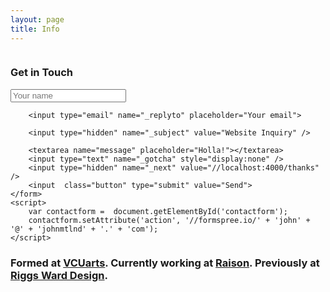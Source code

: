 ```yaml
---
layout: page
title: Info
---
```


<div class="grid">
  <div class="col-1-3 hide-on-mobile">
    <img src="{{ site.cdn_path}}/profile.png" alt="" >
    <h3 id="contact">Get in Touch</h3>
    <form id="contactform" method="POST">
        <input type="text" name="name" placeholder="Your name">

        <input type="email" name="_replyto" placeholder="Your email">

        <input type="hidden" name="_subject" value="Website Inquiry" />

        <textarea name="message" placeholder="Holla!"></textarea>
        <input type="text" name="_gotcha" style="display:none" />
        <input type="hidden" name="_next" value="//localhost:4000/thanks" />
        <input  class="button" type="submit" value="Send">
    </form>
    <script>
        var contactform =  document.getElementById('contactform');
        contactform.setAttribute('action', '//formspree.io/' + 'john' + '@' + 'johnmtlnd' + '.' + 'com');
    </script>

  </div>
  <div class="col-2-3">
    <h3 class="intro-text">Formed at <a href="http://www.arts.vcu.edu">VCUarts</a>. Currently working at <a href="http://www.raisonbrands.com">Raison</a>. Previously at <a href="http://www.riggsward.com">Riggs Ward Design</a>.
        <script language="JavaScript">
          var Quotation=new Array()

          Quotation[0] = "Gazes at the stars <small>when I can see them</small>.";
          Quotation[1] = "Loves pizza.";
          Quotation[2] = "Sits too close to the screen.";
          Quotation[3] = "Wears socks with sandals.";
          Quotation[4] = "Bikes to work.";


              var Q = Quotation.length;
              var whichQuotation=Math.round(Math.random()*(Q-1));
              function showQuotation(){document.write(Quotation[whichQuotation]);}
              showQuotation();
        </script>
    </h3>

    <h3 class="intro-text">I am a designer living and working in Richmond, VA exploring the world of pixels and bits from my desk.</h3>

    <p>I have freelanced since high school in 2012 for a variety of small, local clients. I help people communicate their ideas on the web, in print, in logos, and in the world. I have a deep appreciation for home, space-making, typography, and design systems. You can find me at <a href="http://lamplightercoffee.com">Lamplighter Roasting Company</a> reading "<script language="JavaScript">
          var Quotation=new Array()

          Quotation[0] = "<a href='https://blog.prototypr.io/the-value-of-multi-typeface-design-ccd67227b0ee#.3aefrunpf'>The Value of Multi Typeface Design</a>";
          Quotation[1] = "<a href='https://m.signalvnoise.com/why-i-love-ugly-messy-interfaces-and-you-probably-do-too-edff4a896a83#.jt1lvb4d0'>Why I Love Messy Interfaces</a>";


              var Q = Quotation.length;
              var whichQuotation=Math.round(Math.random()*(Q-1));
              function showQuotation(){document.write(Quotation[whichQuotation]);}
              showQuotation();
        </script>."</p>

    <small><p>Looking to start a project together? Got questions? Just want to shoot the breeze? Compose a finely worded email and let's start a <a href="mailto:john@johnmtlnd.com">Gmail</a> thread!</p></small>
    <a href="{{ site.cdn_path }}/john-maitland_resume.pdf">Resume</a>
    <hr>
    <h3>On The Web</h3>
    <ul class="social">
        {% for network in site.social %}
            <li>
                <a href="{{ network.url }}">
                    {{ network.title }}
                </a>
            </li>
            {% endfor %}
    </ul>
    <br /><br />
    <p>{{ site.credits }}</p>

  </div>

</div>
